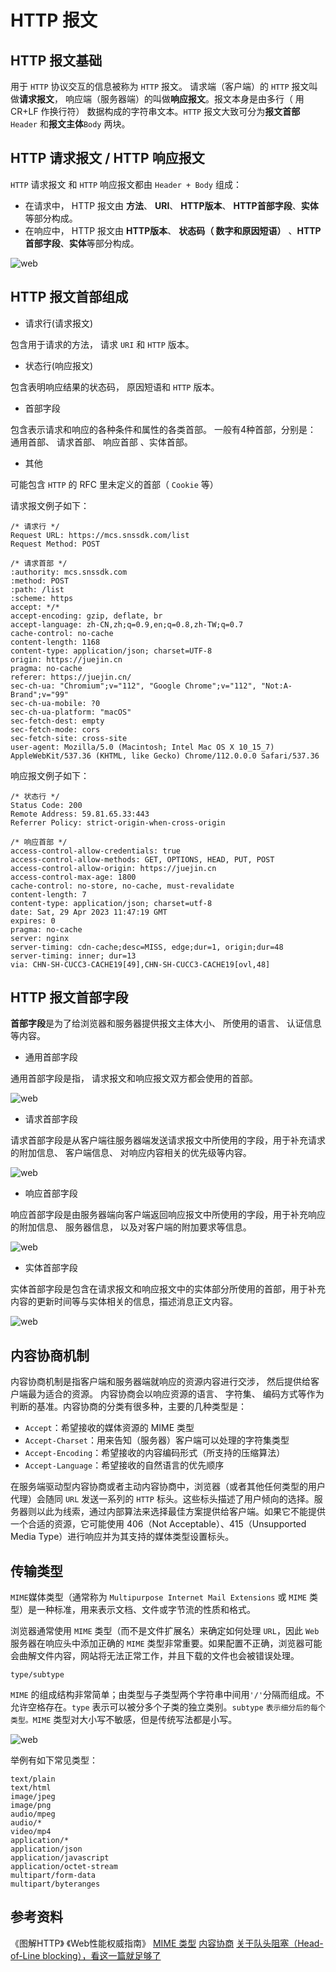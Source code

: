 # HTTP 报文

## HTTP 报文基础

用于 `HTTP` 协议交互的信息被称为 `HTTP` 报文。 请求端（客户端）的 `HTTP` 报文叫做**请求报文**， 响应端（服务器端）的叫做**响应报文**。报文本身是由多行（ 用 CR+LF 作换行符） 数据构成的字符串文本。`HTTP` 报文大致可分为**报文首部**`Header` 和**报文主体**`Body` 两块。

## HTTP 请求报文 / HTTP 响应报文
`HTTP` 请求报文 和 `HTTP` 响应报文都由 `Header + Body` 组成：
- 在请求中， HTTP 报文由 **方法**、 **URI**、 **HTTP版本**、 **HTTP首部字段**、**实体**等部分构成。
- 在响应中， HTTP 报文由 **HTTP版本**、 **状态码（ 数字和原因短语）** 、**HTTP首部字段**、**实体**等部分构成。

![web](./assets/http4.png)

## HTTP 报文首部组成

- 请求行(请求报文)

包含用于请求的方法， 请求 `URI` 和 `HTTP` 版本。

- 状态行(响应报文)

包含表明响应结果的状态码， 原因短语和 `HTTP` 版本。

- 首部字段

包含表示请求和响应的各种条件和属性的各类首部。
一般有4种首部，分别是： 通用首部、 请求首部、 响应首部 、实体首部。

- 其他

可能包含 `HTTP` 的 RFC 里未定义的首部（ `Cookie` 等）

请求报文例子如下：
```
/* 请求行 */
Request URL: https://mcs.snssdk.com/list
Request Method: POST

/* 请求首部 */
:authority: mcs.snssdk.com
:method: POST
:path: /list
:scheme: https
accept: */*
accept-encoding: gzip, deflate, br
accept-language: zh-CN,zh;q=0.9,en;q=0.8,zh-TW;q=0.7
cache-control: no-cache
content-length: 1168
content-type: application/json; charset=UTF-8
origin: https://juejin.cn
pragma: no-cache
referer: https://juejin.cn/
sec-ch-ua: "Chromium";v="112", "Google Chrome";v="112", "Not:A-Brand";v="99"
sec-ch-ua-mobile: ?0
sec-ch-ua-platform: "macOS"
sec-fetch-dest: empty
sec-fetch-mode: cors
sec-fetch-site: cross-site
user-agent: Mozilla/5.0 (Macintosh; Intel Mac OS X 10_15_7) AppleWebKit/537.36 (KHTML, like Gecko) Chrome/112.0.0.0 Safari/537.36
```

响应报文例子如下：
```
/* 状态行 */
Status Code: 200 
Remote Address: 59.81.65.33:443
Referrer Policy: strict-origin-when-cross-origin

/* 响应首部 */
access-control-allow-credentials: true
access-control-allow-methods: GET, OPTIONS, HEAD, PUT, POST
access-control-allow-origin: https://juejin.cn
access-control-max-age: 1800
cache-control: no-store, no-cache, must-revalidate
content-length: 7
content-type: application/json; charset=utf-8
date: Sat, 29 Apr 2023 11:47:19 GMT
expires: 0
pragma: no-cache
server: nginx
server-timing: cdn-cache;desc=MISS, edge;dur=1, origin;dur=48
server-timing: inner; dur=13
via: CHN-SH-CUCC3-CACHE19[49],CHN-SH-CUCC3-CACHE19[ovl,48]
```



## HTTP 报文首部字段

**首部字段**是为了给浏览器和服务器提供报文主体大小、 所使用的语言、 认证信息等内容。

- 通用首部字段

通用首部字段是指， 请求报文和响应报文双方都会使用的首部。

![web](./assets/http1.png)

- 请求首部字段

请求首部字段是从客户端往服务器端发送请求报文中所使用的字段，用于补充请求的附加信息、 客户端信息、 对响应内容相关的优先级等内容。

![web](./assets/http2.png)

- 响应首部字段

响应首部字段是由服务器端向客户端返回响应报文中所使用的字段，用于补充响应的附加信息、 服务器信息， 以及对客户端的附加要求等信息。

![web](./assets/http6.png)

- 实体首部字段

实体首部字段是包含在请求报文和响应报文中的实体部分所使用的首部，用于补充内容的更新时间等与实体相关的信息，描述消息正文内容。

![web](./assets/http3.png)

## 内容协商机制
内容协商机制是指客户端和服务器端就响应的资源内容进行交涉， 然后提供给客户端最为适合的资源。 内容协商会以响应资源的语言、 字符集、 编码方式等作为判断的基准。内容协商的分类有很多种，主要的几种类型是：
- `Accept`：希望接收的媒体资源的 MIME 类型
- `Accept-Charset`：用来告知（服务器）客户端可以处理的字符集类型
- `Accept-Encoding`：希望接收的内容编码形式（所支持的压缩算法）
- `Accept-Language`：希望接收的自然语言的优先顺序

在服务端驱动型内容协商或者主动内容协商中，浏览器（或者其他任何类型的用户代理）会随同 `URL` 发送一系列的 `HTTP` 标头。这些标头描述了用户倾向的选择。服务器则以此为线索，通过内部算法来选择最佳方案提供给客户端。如果它不能提供一个合适的资源，它可能使用 406（Not Acceptable）、415（Unsupported Media Type）进行响应并为其支持的媒体类型设置标头。

## 传输类型
`MIME`媒体类型（通常称为 `Multipurpose Internet Mail Extensions` 或 `MIME` 类型）是一种标准，用来表示文档、文件或字节流的性质和格式。

浏览器通常使用 `MIME` 类型（而不是文件扩展名）来确定如何处理 `URL`，因此 `Web` 服务器在响应头中添加正确的 `MIME` 类型非常重要。如果配置不正确，浏览器可能会曲解文件内容，网站将无法正常工作，并且下载的文件也会被错误处理。

```
type/subtype
```

`MIME` 的组成结构非常简单；由类型与子类型两个字符串中间用`'/'`分隔而组成。不允许空格存在。`type` 表示可以被分多个子类的独立类别。`subtype` `表示细分后的每个类型。MIME` 类型对大小写不敏感，但是传统写法都是小写。

![web](./assets/http8.png)

举例有如下常见类型：
```
text/plain
text/html
image/jpeg
image/png
audio/mpeg
audio/*
video/mp4
application/*
application/json
application/javascript
application/octet-stream
multipart/form-data
multipart/byteranges
```

## 参考资料
《图解HTTP》
《Web性能权威指南》
[MIME 类型](https://developer.mozilla.org/zh-CN/docs/Web/HTTP/Basics_of_HTTP/MIME_Types)
[内容协商](https://developer.mozilla.org/zh-CN/docs/Web/HTTP/Content_negotiation)
[关于队头阻塞（Head-of-Line blocking），看这一篇就足够了](https://zhuanlan.zhihu.com/p/330300133)